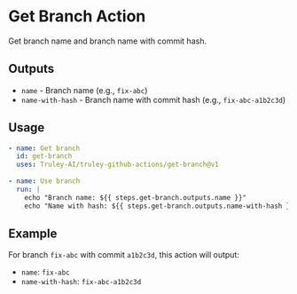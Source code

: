 # Get Branch Action

Get branch name and branch name with commit hash.

## Outputs

- `name` - Branch name (e.g., `fix-abc`)
- `name-with-hash` - Branch name with commit hash (e.g., `fix-abc-a1b2c3d`)

## Usage

```yaml
- name: Get branch
  id: get-branch
  uses: Truley-AI/truley-github-actions/get-branch@v1
  
- name: Use branch
  run: |
    echo "Branch name: ${{ steps.get-branch.outputs.name }}"
    echo "Name with hash: ${{ steps.get-branch.outputs.name-with-hash }}"
```

## Example

For branch `fix-abc` with commit `a1b2c3d`, this action will output:
- `name`: `fix-abc`
- `name-with-hash`: `fix-abc-a1b2c3d`